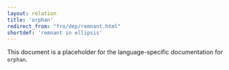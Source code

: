 ```yaml
---
layout: relation
title: 'orphan'
redirect_from: "fro/dep/remnant.html"
shortdef: 'remnant in ellipsis'
---
```


This document is a placeholder for the language-specific documentation
for `orphan`.
